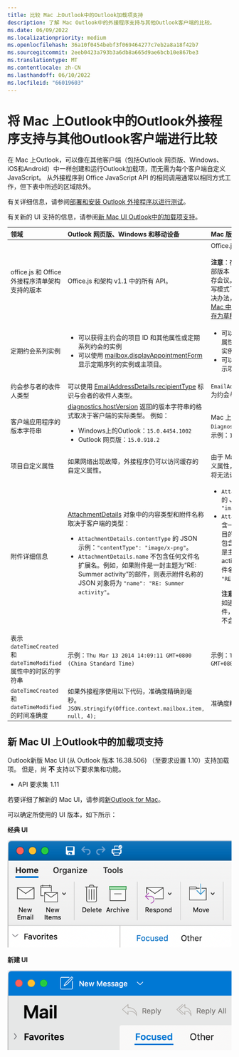 ```yaml
---
title: 比较 Mac 上Outlook中的Outlook加载项支持
description: 了解 Mac Outlook中的外接程序支持与其他Outlook客户端的比较。
ms.date: 06/09/2022
ms.localizationpriority: medium
ms.openlocfilehash: 36a10f0454bebf3f069464277c7eb2a8a18f42b7
ms.sourcegitcommit: 2eeb0423a793b3a6db8a665d9ae6bcb10e867be3
ms.translationtype: MT
ms.contentlocale: zh-CN
ms.lasthandoff: 06/10/2022
ms.locfileid: "66019603"
---
```

# <a name="compare-outlook-add-in-support-in-outlook-on-mac-with-other-outlook-clients"></a>将 Mac 上Outlook中的Outlook外接程序支持与其他Outlook客户端进行比较

在 Mac 上Outlook，可以像在其他客户端（包括Outlook 网页版、Windows、iOS和Android）中一样创建和运行Outlook加载项，而无需为每个客户端自定义 JavaScript。 从外接程序到 Office JavaScript API 的相同调用通常以相同方式工作，但下表中所述的区域除外。

有关详细信息，请参阅[部署和安装 Outlook 外接程序以进行测试](testing-and-tips.md)。

有关新的 UI 支持的信息，请参阅[新 Mac UI Outlook中的加载项支持](#add-in-support-in-outlook-on-new-mac-ui)。

| 领域 | Outlook 网页版、Windows 和移动设备 | Mac 版 Outlook |
|:-----|:-----|:-----|
| office.js 和 Office 外接程序清单架构支持的版本 | Office.js 和架构 v1.1 中的所有 API。 | Office.js 和架构 v1.1 中的所有 API。<br><br>**注意**：在 Mac 上的Outlook中，仅内部版本 16.35.308 或更高版本支持保存会议。 否则，方法在 `saveAsync` 撰写模式下从会议调用时失败。 若需解决办法，请参阅[无法在 Outlook for Mac 中使用 Office JS API 将会议另存为草稿](https://support.microsoft.com/help/4505745)。 |
| 定期约会系列实例 | <ul><li>可以获得主约会的项目 ID 和其他属性或定期系列约会的实例</li><li>可以使用 [mailbox.displayAppointmentForm](/javascript/api/requirement-sets/outlook/preview-requirement-set/office.context.mailbox#methods) 显示定期序列的实例或主项目。</li></ul> | <ul><li>可以获得主约会的项目 ID 和其他属性，但无法获得定期系列约会的实例</li><li>可以显示定期系列的主约会。不显示项目 ID 和定期系列的实例。</li></ul> |
| 约会参与者的收件人类型 | 可以使用 [EmailAddressDetails.recipientType](/javascript/api/outlook/office.emailaddressdetails#outlook-office-emailaddressdetails-recipienttype-member) 标识与会者的收件人类型。 | `EmailAddressDetails.recipientType` 为约会与会者返回 `undefined`。 |
| 客户端应用程序的版本字符串 | [diagnostics.hostVersion](/javascript/api/outlook/office.diagnostics#outlook-office-diagnostics-hostversion-member) 返回的版本字符串的格式取决于客户端的实际类型。 例如：<ul><li>Windows上的Outlook：`15.0.4454.1002`</li><li>Outlook 网页版：`15.0.918.2`</li></ul> |Mac 上Outlook返回的`Diagnostics.hostVersion`版本字符串示例：`15.0 (140325)` |
| 项目自定义属性 | 如果网络出现故障，外接程序仍可以访问缓存的自定义属性。 | 由于 Mac 上的Outlook不会缓存自定义属性，因此如果网络关闭，加载项将无法访问它们。 |
| 附件详细信息 | [AttachmentDetails](/javascript/api/outlook/office.attachmentdetails) 对象中的内容类型和附件名称取决于客户端的类型：<ul><li>`AttachmentDetails.contentType` 的 JSON 示例：`"contentType": "image/x-png"`。 </li><li>`AttachmentDetails.name` 不包含任何文件名扩展名。例如，如果附件是一封主题为“RE: Summer activity”的邮件，则表示附件名称的 JSON 对象将为 `"name": "RE: Summer activity"`。</li></ul> | <ul><li>`AttachmentDetails.contentType` 的 JSON 示例：`"contentType" "image/png"`</li><li>`AttachmentDetails.name` 始终包含一个文件名扩展名。作为邮件项目的附件包含 .eml 扩展名，约会包含 .ics 扩展名。例如，如果附件是主题为“RE: Summer activity”的电子邮件，那么表示附件名称的 JSON 对象为 `"name": "RE: Summer activity.eml"`。<p>**注意：** 如果以编程方式附加（例如通过加载项）不带扩展名的文件，`AttachmentDetails.name` 将不会在文件名中包含扩展名。</p></li></ul> |
| 表示 `dateTimeCreated` 和 `dateTimeModified` 属性中的时区的字符串 |示例：`Thu Mar 13 2014 14:09:11 GMT+0800 (China Standard Time)` | 示例：`Thu Mar 13 2014 14:09:11 GMT+0800 (CST)` |
| `dateTimeCreated` 和 `dateTimeModified` 的时间准确度 | 如果外接程序使用以下代码，准确度精确到毫秒。<br/>`JSON.stringify(Office.context.mailbox.item, null, 4);`| 准确度精确到秒。 |

## <a name="add-in-support-in-outlook-on-new-mac-ui"></a>新 Mac UI 上Outlook中的加载项支持

Outlook新版 Mac UI (从 Outlook 版本 16.38.506) （至要求设置 1.10）支持加载项。 但是，尚 **不** 支持以下要求集和功能。

- API 要求集 1.11

若要详细了解新的 Mac UI，请参阅[新Outlook for Mac](https://support.microsoft.com/office/6283be54-e74d-434e-babb-b70cefc77439)。

可以确定所使用的 UI 版本，如下所示：

**经典 UI**

![Mac 上的经典 UI。](../images/outlook-on-mac-classic.png)

**新建 UI**

![Mac 上的新 UI。](../images/outlook-on-mac-new.png)
